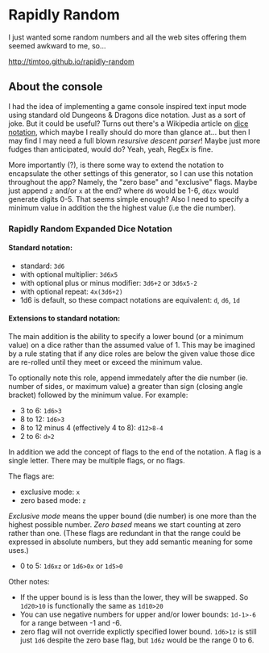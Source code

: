 # Rapidly Random

I just wanted some random numbers and all the web sites offering them seemed
awkward to me, so...

http://timtoo.github.io/rapidly-random

## About the console

I had the idea of implementing a game console inspired text input mode using
standard old Dungeons & Dragons dice notation. Just as a sort of joke. But it 
could be useful? Turns out there's a Wikipedia
article on [dice notation](https://en.wikipedia.org/wiki/Dice_notation), which
maybe I really should do more than glance at... but then I may find I may need a
full blown *resursive descent parser*! Maybe just more fudges than anticipated,
would do? Yeah, yeah, RegEx is fine.

More importantly (?), is there some way to extend the notation to encapsulate
the other settings of this generator, so I can use this notation throughout the
app? Namely, the "zero base" and "exclusive" flags. Maybe just append `z` and/or
`x` at the end? where `d6` would be 1-6, `d6zx` would generate digits 0-5. That
seems simple enough? Also I need to specify a minimum value in addition the the
highest value (i.e the die number). 

### Rapidly Random Expanded Dice Notation

#### Standard notation:

- standard: `3d6`
- with optional multiplier: `3d6x5`
- with optional plus or minus modifier: `3d6+2` or `3d6x5-2`
- with optional repeat: `4x(3d6+2)`
- 1d6 is default, so these compact notations are equivalent: `d`, `d6`, `1d`

#### Extensions to standard notation:

The main addition is the ability to specify a lower bound (or a minimum value)
on a dice rather than the assumed value of 1. This may be imagined by a rule
stating that if any dice roles are below the given value those dice are
re-rolled until they meet or exceed the minimum value.

To optionally note this role, append immedately after the die number (ie. number
of sides, or maximum value) a greater than sign (closing angle bracket) followed
by the minimum value. For example:

- 3 to 6: `1d6>3`
- 8 to 12: `1d6>3`
- 8 to 12 minus 4 (effectively 4 to 8): `d12>8-4`
- 2 to 6: `d>2`

In addition we add the concept of flags to the end of the notation. A flag is a
single letter. There may be multiple flags, or no flags. 

The flags are:

- exclusive mode: `x`
- zero based mode: `z` 

*Exclusive mode* means the upper bound (die number) is one more than the highest
possible number. *Zero based* means we start counting at zero rather than one.
(These flags are redundant in that the range could be expressed in absolute
numbers, but they add semantic meaning for some uses.)

- 0 to 5: `1d6xz` or `1d6>0x` or `1d5>0` 

Other notes:

- If the upper bound is is less than the lower, they will be swapped. 
  So `1d20>10` is functionally the same as `1d10>20`
- You can use negative numbers for upper and/or lower bounds: 
  `1d-1>-6` for a range between -1 and -6.
- zero flag will not override explictly specified lower bound. `1d6>1z` is still 
  just `1d6` despite the zero base flag, but `1d6z` would be the range 0 to 6. 



